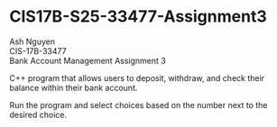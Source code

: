 # CIS17B-S25-33477-Assignment3  
Ash Nguyen  
CIS-17B-33477  
Bank Account Management Assignment 3

C++ program that allows users to deposit, withdraw, and check their balance within their bank account.

Run the program and select choices based on the number next to the desired choice.